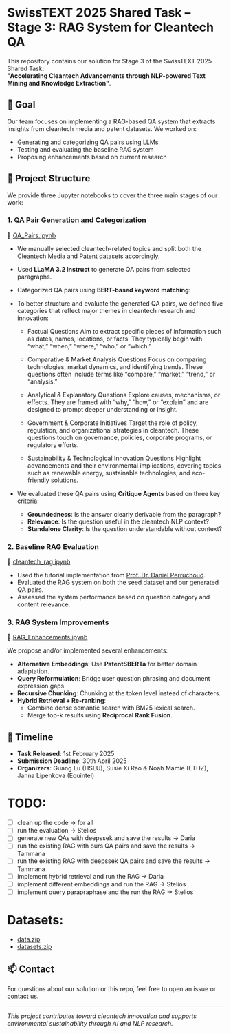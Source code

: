 # SwissTEXT 2025 Shared Task – Stage 3: RAG System for Cleantech QA

This repository contains our solution for Stage 3 of the SwissTEXT 2025 Shared Task:  
**"Accelerating Cleantech Advancements through NLP-powered Text Mining and Knowledge Extraction"**.

## 🧠 Goal

Our team focuses on implementing a RAG-based QA system that extracts insights from cleantech media and patent datasets. We worked on:

- Generating and categorizing QA pairs using LLMs
- Testing and evaluating the baseline RAG system
- Proposing enhancements based on current research

## 📂 Project Structure

We provide three Jupyter notebooks to cover the three main stages of our work:

### 1. QA Pair Generation and Categorization  
🔗 [QA_Pairs.ipynb](./QA_Pairs.ipynb)

- We manually selected cleantech-related topics and split both the Cleantech Media and Patent datasets accordingly.
- Used **LLaMA 3.2 Instruct** to generate QA pairs from selected paragraphs.
- Categorized QA pairs using **BERT-based keyword matching**:

- To better structure and evaluate the generated QA pairs, we defined five categories that reflect major themes in cleantech research and innovation:

    - Factual Questions
    Aim to extract specific pieces of information such as dates, names, locations, or facts. They typically begin with “what,” “when,” “where,” “who,” or “which.”

    - Comparative & Market Analysis Questions
    Focus on comparing technologies, market dynamics, and identifying trends. These questions often include terms like “compare,” “market,” “trend,” or “analysis.”

    - Analytical & Explanatory Questions
    Explore causes, mechanisms, or effects. They are framed with “why,” “how,” or “explain” and are designed to prompt deeper understanding or insight.

    - Government & Corporate Initiatives
    Target the role of policy, regulation, and organizational strategies in cleantech. These questions touch on governance, policies, corporate programs, or regulatory efforts.

    - Sustainability & Technological Innovation Questions
    Highlight advancements and their environmental implications, covering topics such as renewable energy, sustainable technologies, and eco-friendly solutions.

- We evaluated these QA pairs using **Critique Agents** based on three key criteria:
    - **Groundedness**: Is the answer clearly derivable from the paragraph?
    - **Relevance**: Is the question useful in the cleantech NLP context?
    - **Standalone Clarity**: Is the question understandable without context?

### 2. Baseline RAG Evaluation  
🔗 [cleantech_rag.ipynb](cleantech_rag.ipynb)

- Used the tutorial implementation from [Prof. Dr. Daniel Perruchoud](https://github.com/LuciferUchiha/Cleantech-RAG).
- Evaluated the RAG system on both the seed dataset and our generated QA pairs.
- Assessed the system performance based on question category and content relevance.

### 3. RAG System Improvements  
🔗 [RAG_Enhancements.ipynb](./RAG_Enhancements.ipynb)

We propose and/or implemented several enhancements:

- **Alternative Embeddings**: Use **PatentSBERTa** for better domain adaptation.
- **Query Reformulation**: Bridge user question phrasing and document expression gaps.
- **Recursive Chunking**: Chunking at the token level instead of characters.
- **Hybrid Retrieval + Re-ranking**:
    - Combine dense semantic search with BM25 lexical search.
    - Merge top-k results using **Reciprocal Rank Fusion**.

## 📅 Timeline

- **Task Released**: 1st February 2025  
- **Submission Deadline**: 30th April 2025  
- **Organizers**: Guang Lu (HSLU), Susie Xi Rao & Noah Mamie (ETHZ), Janna Lipenkova (Equintel)


# TODO:
- [ ] clean up the code -> for all 
- [ ] run the evaluation -> Stelios 
- [ ] generate new QAs with deepssek and save the results -> Daria 
- [ ] run the existing RAG with ours QA pairs and save the results -> Tammana
- [ ] run the existing RAG with deepssek QA pairs and save the results -> Tammana 
- [ ] implement hybrid retrieval and run the RAG -> Daria 
- [ ] implement different embeddings and run the RAG -> Stelios 
- [ ] implement query parapraphase and the run the RAG -> Stelios 

# Datasets:
- [data.zip](https://drive.google.com/file/d/1nnaKtOk0VkzrEYpRDQbpk-EABKzWnD4D/view?usp=drive_link)
- [datasets.zip](https://drive.google.com/file/d/1hT_VCmRUEw_AN4AzRBJHEKSBHnUpD6Oo/view?usp=drive_link)

## 📫 Contact

For questions about our solution or this repo, feel free to open an issue or contact us.

---

_This project contributes toward cleantech innovation and supports environmental sustainability through AI and NLP research._
